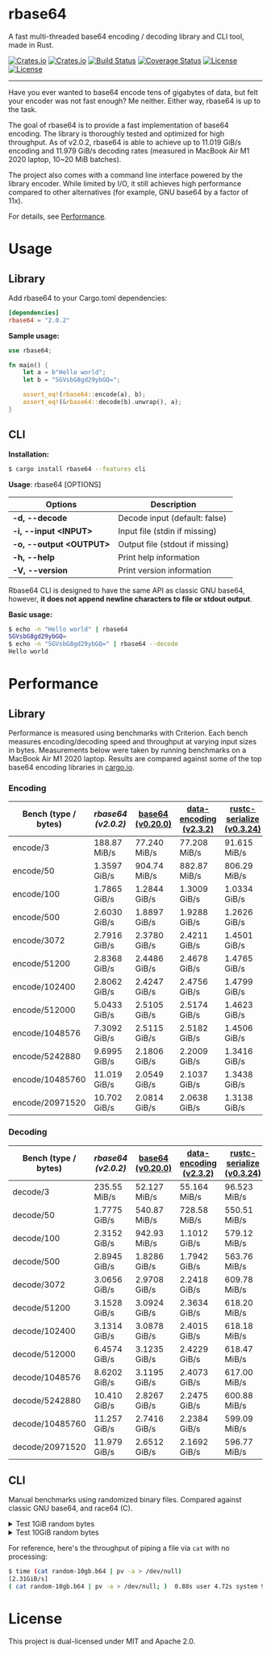 # rbase64
A fast multi-threaded base64 encoding / decoding library and CLI tool, made in Rust.

[![Crates.io](https://img.shields.io/crates/v/rbase64?style=flat-square)](https://crates.io/crates/rbase64)
[![Crates.io](https://img.shields.io/crates/d/rbase64?style=flat-square)](https://crates.io/crates/rbase64)
[![Build Status](https://img.shields.io/github/workflow/status/uhmarcel/rbase64/CI/main?style=flat-square)](https://github.com/uhmarcel/rbase64/actions/workflows/ci.yml?query=branch%3Amain)
[![Coverage Status](https://coveralls.io/repos/github/uhmarcel/rbase64/badge.svg?branch=main)](https://coveralls.io/github/uhmarcel/rbase64?branch=main)
[![License](https://img.shields.io/badge/license-Apache%202.0-blue?style=flat-square)](LICENSE-APACHE)
[![License](https://img.shields.io/badge/license-MIT-blue?style=flat-square)](LICENSE-MIT)

---

Have you ever wanted to base64 encode tens of gigabytes of data, but felt your encoder was not fast enough? Me neither.
Either way,
rbase64 is up to the task.


The goal of rbase64 is to provide a fast implementation of base64 encoding. The library is thoroughly tested and optimized
for high throughput. As of v2.0.2, rbase64 is able to achieve up to 11.019 GiB/s encoding and 11.979 GiB/s decoding rates (measured
in MacBook Air M1 2020 laptop, 10~20 MiB batches).

The project also comes with a command line interface powered by the library encoder. While limited by I/O,
it still achieves high performance compared to other alternatives (for example, GNU base64 by a factor of 11x).

For details, see [Performance](#performance).

# Usage
## Library
Add rbase64 to your Cargo.toml dependencies:
```toml
[dependencies]
rbase64 = "2.0.2"
```

**Sample usage:**
```rust
use rbase64;

fn main() {
    let a = b"Hello world";
    let b = "SGVsbG8gd29ybGQ=";

    assert_eq!(rbase64::encode(a), b);
    assert_eq!(&rbase64::decode(b).unwrap(), a);
}
```

## CLI
**Installation:**
```sh
$ cargo install rbase64 --features cli
```


**Usage**: rbase64 [OPTIONS]

Options                      | Description
---------------------------- | ----------------------------
**-d, --decode**             | Decode input (default: false)
**-i, --input \<INPUT\>**    | Input file (stdin if missing)
**-o, --output \<OUTPUT\>**  | Output file (stdout if missing)
**-h, --help**               | Print help information
**-V, --version**            | Print version information

Rbase64 CLI is designed to have the same API as classic GNU base64, however, **it does not append
newline characters to file or stdout output**.

**Basic usage:**
```sh
$ echo -n "Hello world" | rbase64
SGVsbG8gd29ybGQ=
$ echo -n "SGVsbG8gd29ybGQ=" | rbase64 --decode
Hello world
```
# Performance

## Library
Performance is measured using benchmarks with Criterion. Each bench measures encoding/decoding
speed and throughput at varying input sizes in bytes. Measurements below were taken by running
benchmarks on a MacBook Air M1 2020 laptop. Results are compared against some of the top base64 
encoding libraries in [cargo.io](https://crates.io/search?q=base64&sort=downloads).

### Encoding
| Bench (type / bytes) | *rbase64 (v2.0.2)* | [base64 (v0.20.0)](https://github.com/marshallpierce/rust-base64) | [data-encoding (v2.3.2)](https://github.com/ia0/data-encoding) | [rustc-serialize (v0.3.24)](https://github.com/rust-lang/rustc-serialize) | [base64-simd (v0.7.0)](https://github.com/Nugine/simd/tree/main/crates/base64-simd) |
|-----------------|--------------|--------------|--------------|--------------|--------------|
| encode/3        | 188.87 MiB/s | 77.240 MiB/s | 77.208 MiB/s | 91.615 MiB/s | 357.45 MiB/s |
| encode/50       | 1.3597 GiB/s | 904.74 MiB/s | 882.87 MiB/s | 806.29 MiB/s | 1.6693 GiB/s |
| encode/100      | 1.7865 GiB/s | 1.2844 GiB/s | 1.3009 GiB/s | 1.0334 GiB/s | 2.3903 GiB/s |
| encode/500      | 2.6030 GiB/s | 1.8897 GiB/s | 1.9288 GiB/s | 1.2626 GiB/s | 2.8986 GiB/s |
| encode/3072     | 2.7916 GiB/s | 2.3780 GiB/s | 2.4211 GiB/s | 1.4501 GiB/s | 3.1044 GiB/s |
| encode/51200    | 2.8368 GiB/s | 2.4486 GiB/s | 2.4678 GiB/s | 1.4765 GiB/s | 3.1257 GiB/s |
| encode/102400   | 2.8062 GiB/s | 2.4247 GiB/s | 2.4756 GiB/s | 1.4799 GiB/s | 3.0012 GiB/s |
| encode/512000   | 5.0433 GiB/s | 2.5105 GiB/s | 2.5174 GiB/s | 1.4623 GiB/s | 3.0210 GiB/s |
| encode/1048576  | 7.3092 GiB/s | 2.5115 GiB/s | 2.5182 GiB/s | 1.4506 GiB/s | 3.0005 GiB/s |
| encode/5242880  | 9.6995 GiB/s | 2.1806 GiB/s | 2.2009 GiB/s | 1.3416 GiB/s | 2.9529 GiB/s |
| encode/10485760 | 11.019 GiB/s | 2.0549 GiB/s | 2.1037 GiB/s | 1.3438 GiB/s | 2.9763 GiB/s |
| encode/20971520 | 10.702 GiB/s | 2.0814 GiB/s | 2.0638 GiB/s | 1.3138 GiB/s | 2.9818 GiB/s |

### Decoding
| Bench (type / bytes) | *rbase64 (v2.0.2)* | [base64 (v0.20.0)](https://github.com/marshallpierce/rust-base64) | [data-encoding (v2.3.2)](https://github.com/ia0/data-encoding) | [rustc-serialize (v0.3.24)](https://github.com/rust-lang/rustc-serialize) | [base64-simd (v0.7.0)](https://github.com/Nugine/simd/tree/main/crates/base64-simd) |
|-----------------|--------------|--------------|--------------|--------------|--------------|
| decode/3        | 235.55 MiB/s | 52.127 MiB/s | 55.164 MiB/s | 96.523 MiB/s | 308.45 MiB/s |
| decode/50       | 1.7775 GiB/s | 540.87 MiB/s | 728.58 MiB/s | 550.51 MiB/s | 2.1791 GiB/s |
| decode/100      | 2.3152 GiB/s | 942.93 MiB/s | 1.1012 GiB/s | 579.12 MiB/s | 2.8483 GiB/s |
| decode/500      | 2.8945 GiB/s | 1.8286 GiB/s | 1.7942 GiB/s | 563.76 MiB/s | 3.4155 GiB/s |
| decode/3072     | 3.0656 GiB/s | 2.9708 GiB/s | 2.2418 GiB/s | 609.78 MiB/s | 3.6498 GiB/s |
| decode/51200    | 3.1528 GiB/s | 3.0924 GiB/s | 2.3634 GiB/s | 618.20 MiB/s | 3.7184 GiB/s |
| decode/102400   | 3.1314 GiB/s | 3.0878 GiB/s | 2.4015 GiB/s | 618.18 MiB/s | 3.6789 GiB/s |
| decode/512000   | 6.4574 GiB/s | 3.1235 GiB/s | 2.4229 GiB/s | 618.47 MiB/s | 3.7311 GiB/s |
| decode/1048576  | 8.6202 GiB/s | 3.1195 GiB/s | 2.4073 GiB/s | 617.00 MiB/s | 3.7166 GiB/s |
| decode/5242880  | 10.410 GiB/s | 2.8267 GiB/s | 2.2475 GiB/s | 600.88 MiB/s | 3.6338 GiB/s |
| decode/10485760 | 11.257 GiB/s | 2.7416 GiB/s | 2.2384 GiB/s | 599.09 MiB/s | 3.6330 GiB/s |
| decode/20971520 | 11.979 GiB/s | 2.6512 GiB/s | 2.1692 GiB/s | 596.77 MiB/s | 3.6614 GiB/s |

## CLI
Manual benchmarks using randomized binary files. Compared against classic
GNU base64, and race64 (C).

<details>
    <summary>Test 1GiB random bytes</summary>

- GNU base64
```sh
$ time (cat random-1gb.bin | base64 | pv -a > /dev/null)
[ 164MiB/s]
( cat random-1gb.bin | base64 | pv -a > /dev/null; )  7.89s user 0.96s system 106% cpu 8.317 total

$ time (cat random-1gb.b64 | base64 --decode | pv -a > /dev/null)
[ 105MiB/s]
( cat random-1gb.b64 | base64 --decode | pv -a > /dev/null; )  9.16s user 1.01s system 104% cpu 9.699 total
```

- race64 (C)
```sh
$ time (cat random-1gb.bin | ./race64 | pv -a > /dev/null)
[ 898MiB/s]
( cat random-1gb.bin | ./race64 | pv -a > /dev/null; )  0.88s user 1.14s system 128% cpu 1.566 total

$ time (cat random-1gb.b64 | ./race64 -d | pv -a > /dev/null)
[ 723MiB/s]
( cat random-1gb.b64 | ./race64 -d | pv -a > /dev/null; )  0.87s user 0.95s system 127% cpu 1.426 total
```

- ***rbase64***
```sh
$ time (cat random-1gb.bin | rbase64 | pv -a > /dev/null)
[1.71GiB/s]
( cat random-1gb.bin | rbase64 | pv -a > /dev/null; )  0.56s user 0.40s system 121% cpu 0.788 total

$ time (cat random-1gb.b64 | rbase64 --decode | pv -a > /dev/null)
[1.16GiB/s]
( cat random-1gb.b64 | rbase64 --decode | pv -a > /dev/null; )  0.59s user 0.46s system 119% cpu 0.871 total
```
</details>


<details>
    <summary>Test 10GiB random bytes</summary>

- GNU base64
```sh
$ time (cat random-10gb.bin | base64 | pv -a > /dev/null)
[ 154MiB/s]
( cat random-10gb.bin | base64 | pv -a > /dev/null; )  78.74s user 10.96s system 101% cpu 1:28.34 total

$ time (cat random-10gb.b64 | base64 --decode | pv -a > /dev/null)
[ 107MiB/s]
( cat random-10gb.b64 | base64 --decode | pv -a > /dev/null; )  91.02s user 10.00s system 105% cpu 1:35.39 total

```

- race64 (C)
```sh
$ time (cat random-10gb.bin | ./race64 | pv -a > /dev/null)
[ 818MiB/s]
( cat random-10gb.bin | ./race64 | pv -a > /dev/null; )  8.56s user 13.17s system 128% cpu 16.917 total

$ time (cat random-10gb.b64 | ./race64 -d | pv -a > /dev/null)
[ 724MiB/s]
( cat random-10gb.b64 | ./race64 -d | pv -a > /dev/null; )  8.42s user 9.05s system 123% cpu 14.152 total
```

- ***rbase64***
```sh
$ time (cat random-10gb.bin | rbase64 | pv -a > /dev/null)
[1.64GiB/s]
( cat random-10gb.bin | rbase64 | pv -a > /dev/null; )  5.30s user 4.22s system 117% cpu 8.125 total

$ time (cat random-10gb.b64 | rbase64 --decode | pv -a > /dev/null)
[1.18GiB/s]
( cat random-10gb.b64 | rbase64 --decode | pv -a > /dev/null; )  5.58s user 4.40s system 117% cpu 8.491 total
```
</details>

For reference, here's the throughput of piping a file via ```cat``` with no processing:
```sh
$ time (cat random-10gb.b64 | pv -a > /dev/null)
[2.31GiB/s]
( cat random-10gb.b64 | pv -a > /dev/null; )  0.88s user 4.72s system 95% cpu 5.858 total
```

# License
This project is dual-licensed under MIT and Apache 2.0.